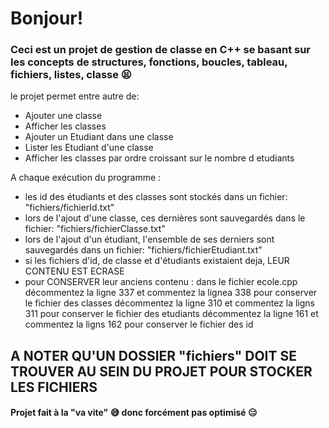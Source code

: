 # Bonjour!

### Ceci est un projet de gestion de classe en C++ se basant sur les concepts de structures, fonctions, boucles, tableau, fichiers, listes, classe 😫



le projet permet entre autre de:

* Ajouter une classe
* Afficher les classes
* Ajouter un Etudiant dans une classe
* Lister les Etudiant d'une classe
* Afficher les classes par ordre croissant sur le nombre d etudiants

A chaque exécution du programme :

- les id des étudiants et des classes sont stockés dans un fichier: "fichiers/fichierId.txt"
- lors de l'ajout d'une classe, ces dernières sont sauvegardés dans le fichier: "fichiers/fichierClasse.txt"
- lors de l'ajout d'un étudiant, l'ensemble de ses derniers sont sauvegardés dans un fichier: "fichiers/fichierEtudiant.txt"
- si les fichiers d'id, de classe et d'étudiants existaient deja, LEUR CONTENU EST ECRASE
- pour CONSERVER leur anciens contenu :
dans le fichier ecole.cpp
décommentez la ligne 337 et commentez la lignea 338 pour conserver le fichier des classes
décommentez la ligne 310 et commentez la ligns 311 pour conserver le fichier des etudiants
décommentez la ligne 161 et commentez la ligns 162 pour conserver le fichier des id



## A NOTER QU'UN DOSSIER "fichiers" DOIT SE TROUVER AU SEIN DU PROJET POUR STOCKER LES FICHIERS

#### Projet fait à la "va vite" 😅 donc forcément pas optimisé 😑
